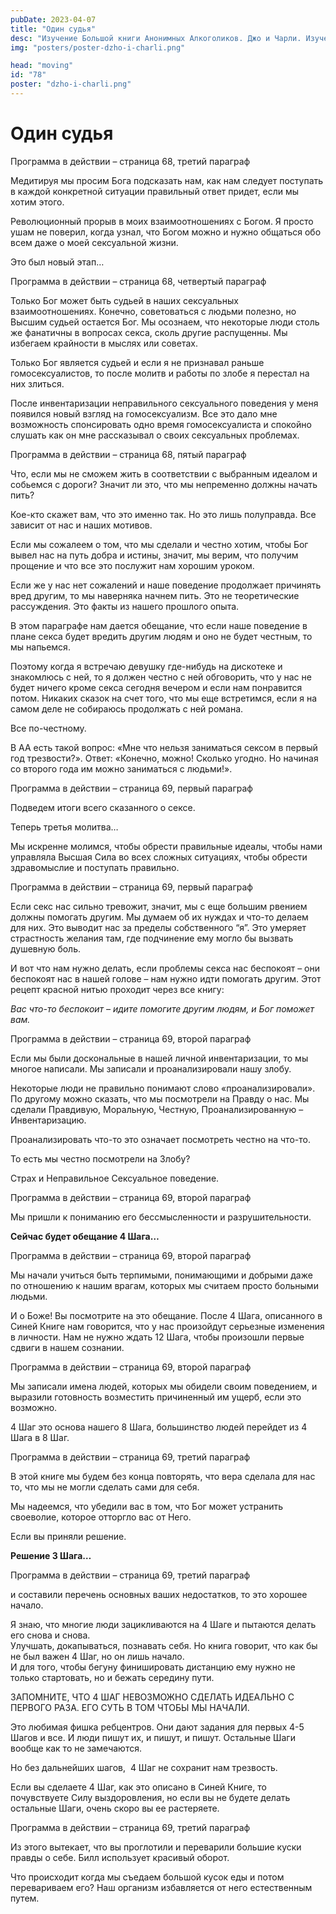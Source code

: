 ```yaml
---
pubDate: 2023-04-07
title: "Один судья"
desc: "Изучение Большой книги Анонимных Алкоголиков. Джо и Чарли. Изучение БК. (077)"
img: "posters/poster-dzho-i-charli.png"

head: "moving"
id: "78"
poster: "dzho-i-charli.png"
---
```


# Один судья

Программа в действии – страница 68, третий параграф

Медитируя мы просим Бога подсказать нам, как нам следует поступать в каждой конкретной ситуации правильный ответ придет, если мы хотим этого.

Революционный прорыв в моих взаимоотношениях с Богом. Я просто ушам не поверил, когда узнал, что Богом можно и нужно общаться обо всем даже о моей сексуальной жизни.

Это был новый этап…

Программа в действии – страница 68, четвертый параграф

Только Бог может быть судьей в наших сексуальных взаимоотношениях. Конечно, советоваться с людьми полезно, но Высшим судьей остается Бог. Мы осознаем, что некоторые люди столь же фанатичны в вопросах секса, сколь другие распущенны. Мы избегаем крайности в мыслях или советах.

Только Бог является судьей и если я не признавал раньше гомосексуалистов, то после молитв и работы по злобе я перестал на них злиться.

После инвентаризации неправильного сексуального поведения у меня появился новый взгляд на гомосексуализм. Все это дало мне возможность спонсировать одно время гомосексуалиста и спокойно слушать как он мне рассказывал о своих сексуальных проблемах.

Программа в действии – страница 68, пятый параграф

Что, если мы не сможем жить в соответствии с выбранным идеалом и собьемся с дороги? Значит ли это, что мы непременно должны начать пить?

Кое-кто скажет вам, что это именно так. Но это лишь полуправда. Все зависит от нас и наших мотивов.

Если мы сожалеем о том, что мы сделали и честно хотим, чтобы Бог вывел нас на путь добра и истины, значит, мы верим, что получим прощение и что все это послужит нам хорошим уроком.

Если же у нас нет сожалений и наше поведение продолжает причинять вред другим, то мы наверняка начнем пить. Это не теоретические рассуждения. Это факты из нашего прошлого опыта.

В этом параграфе нам дается обещание, что если наше поведение в плане секса будет вредить другим людям и оно не будет честным, то мы напьемся.

Поэтому когда я встречаю девушку где-нибудь на дискотеке и знакомлюсь с ней, то я должен честно с ней обговорить, что у нас не будет ничего кроме секса сегодня вечером и если нам понравится потом. Никаких сказок на счет того, что мы еще встретимся, если я на самом деле не собираюсь продолжать с ней романа.

Все по-честному.

В АА есть такой вопрос: «Мне что нельзя заниматься сексом в первый год трезвости?». Ответ: «Конечно, можно! Сколько угодно. Но начиная со второго года им можно заниматься с людьми!».

Программа в действии – страница 69, первый параграф

Подведем итоги всего сказанного о сексе.

Теперь третья молитва…

Мы искренне молимся, чтобы обрести правильные идеалы, чтобы нами управляла Высшая Сила во всех сложных ситуациях, чтобы обрести здравомыслие и поступать правильно.

Программа в действии – страница 69, первый параграф

Если секс нас сильно тревожит, значит, мы с еще большим рвением должны помогать другим. Мы думаем об их нуждах и что-то делаем для них. Это выводит нас за пределы собственного “я”. Это умеряет страстность желания там, где подчинение ему могло бы вызвать душевную боль.

И вот что нам нужно делать, если проблемы секса нас беспокоят – они беспокоят нас в нашей голове – нам нужно идти помогать другим. Этот рецепт красной нитью проходит через все книгу:

_Вас что-то беспокоит – идите помогите другим людям, и Бог поможет вам._

Программа в действии – страница 69, второй параграф

Если мы были доскональные в нашей личной инвентаризации, то мы многое написали. Мы записали и проанализировали нашу злобу.

Некоторые люди не правильно понимают слово «проанализировали». По другому можно сказать, что мы посмотрели на Правду о нас. Мы сделали Правдивую, Моральную, Честную, Проанализированную – Инвентаризацию.

Проанализировать что-то это означает посмотреть честно на что-то.

То есть мы честно посмотрели на Злобу?

Страх и Неправильное Сексуальное поведение.

Программа в действии – страница 69, второй параграф

Мы пришли к пониманию его бессмысленности и разрушительности.

**Сейчас будет обещание 4 Шага…**

Программа в действии – страница 69, второй параграф

Мы начали учиться быть терпимыми, понимающими и добрыми даже по отношению к нашим врагам, которых мы считаем просто больными людьми.

И о Боже! Вы посмотрите на это обещание. После 4 Шага, описанного в Синей Книге нам говорится, что у нас произойдут серьезные изменения в личности. Нам не нужно ждать 12 Шага, чтобы произошли первые сдвиги в нашем сознании.

Программа в действии – страница 69, второй параграф

Мы записали имена людей, которых мы обидели своим поведением, и выразили готовность возместить причиненный им ущерб, если это возможно.

4 Шаг это основа нашего 8 Шага, большинство людей перейдет из 4 Шага в 8 Шаг.

Программа в действии – страница 69, третий параграф

В этой книге мы будем без конца повторять, что вера сделала для нас то, что мы не могли сделать сами для
себя.

Мы надеемся, что убедили вас в том, что Бог может устранить своеволие, которое отторгло вас от Него.

Если вы приняли решение.

**Решение 3 Шага…**

Программа в действии – страница 69, третий параграф

и составили перечень основных ваших недостатков, то это хорошее начало.

Я знаю, что многие люди зацикливаются на 4 Шаге и пытаются делать его снова и снова. <br>
Улучшать, докапываться, познавать себя. Но книга говорит, что как бы не был важен 4 Шаг, но он лишь начало. <br>
И для того, чтобы бегуну финишировать дистанцию ему нужно не только стартовать, но и бежать середину пути.

ЗАПОМНИТЕ, ЧТО 4 ШАГ НЕВОЗМОЖНО СДЕЛАТЬ ИДЕАЛЬНО С ПЕРВОГО РАЗА. ЕГО СУТЬ В ТОМ ЧТОБЫ МЫ НАЧАЛИ.

Это любимая фишка ребцентров. Они дают задания для первых 4-5 Шагов и все. И люди пишут их, и пишут, и пишут. Остальные Шаги вообще как то не замечаются.

Но без дальнейших шагов,  4 Шаг не сохранит нам трезвость.

Если вы сделаете 4 Шаг, как это описано в Синей Книге, то почувствуете Силу выздоровления, но если вы не будете делать остальные Шаги, очень скоро вы ее растеряете.

Программа в действии – страница 69, третий параграф

Из этого вытекает, что вы проглотили и переварили большие куски правды о себе.
Билл использует красивый оборот.

Что происходит когда мы съедаем большой кусок еды и потом перевариваем его? Наш организм избавляется от него естественным путем.
